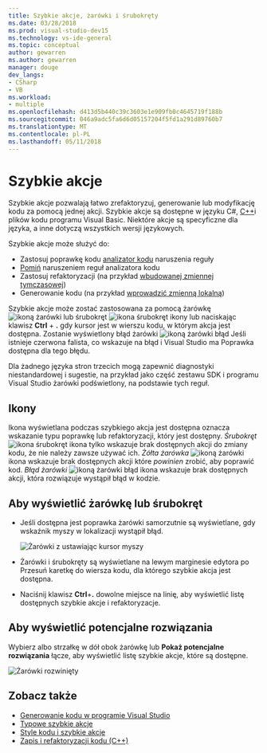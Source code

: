 ```yaml
---
title: Szybkie akcje, żarówki i śrubokręty
ms.date: 03/28/2018
ms.prod: visual-studio-dev15
ms.technology: vs-ide-general
ms.topic: conceptual
author: gewarren
ms.author: gewarren
manager: douge
dev_langs:
- CSharp
- VB
ms.workload:
- multiple
ms.openlocfilehash: d413d5b440c39c3603e1e909fb0c4645719f188b
ms.sourcegitcommit: 046a9adc5fa6d6d05157204f5fd1a291d89760b7
ms.translationtype: MT
ms.contentlocale: pl-PL
ms.lasthandoff: 05/11/2018
---
```

# <a name="quick-actions"></a>Szybkie akcje

Szybkie akcje pozwalają łatwo zrefaktoryzuj, generowanie lub modyfikację kodu za pomocą jednej akcji. Szybkie akcje są dostępne w języku C#, [C++](/cpp/ide/writing-and-refactoring-code-cpp)i plików kodu programu Visual Basic. Niektóre akcje są specyficzne dla języka, a inne dotyczą wszystkich wersji językowych.

Szybkie akcje może służyć do:

- Zastosuj poprawkę kodu [analizator kodu](../code-quality/roslyn-analyzers-overview.md) naruszenia reguły
- [Pomiń](../code-quality/use-roslyn-analyzers.md) naruszeniem reguł analizatora kodu
- Zastosuj refaktoryzacji (na przykład [wbudowanej zmiennej tymczasowej](../ide/reference/inline-temporary-variable.md))
- Generowanie kodu (na przykład [wprowadzić zmienną lokalną](../ide/reference/introduce-local-variable.md))

Szybkie akcje może zostać zastosowana za pomocą żarówkę ![ikoną żarówki](media/light-bulb-icon.png) lub śrubokręt ![ikona śrubokręt](media/screwdriver-icon.png) ikony lub naciskając klawisz **Ctrl** + **.** gdy kursor jest w wierszu kodu, w którym akcja jest dostępna. Zostanie wyświetlony błąd żarówki ![ikoną żarówki błąd](media/error-light-bulb-icon.png) Jeśli istnieje czerwona falista, co wskazuje na błąd i Visual Studio ma Poprawka dostępna dla tego błędu.

Dla żadnego języka stron trzecich mogą zapewnić diagnostyki niestandardowej i sugestie, na przykład jako część zestawu SDK i programu Visual Studio żarówki podświetlony, na podstawie tych reguł.

## <a name="icons"></a>Ikony

Ikona wyświetlana podczas szybkiego akcja jest dostępna oznacza wskazanie typu poprawkę lub refaktoryzacji, który jest dostępny. *Śrubokręt* ![ikona śrubokręt](media/screwdriver-icon.png) ikona tylko wskazuje brak dostępnych akcji do zmiany kodu, że nie należy zawsze używać ich. *Żółta żarówka* ![ikoną żarówki](media/light-bulb-icon.png) ikona wskazuje brak dostępnych akcji które *powinien* zrobić, aby poprawić kod. *Błąd żarówki* ![ikoną żarówki błąd](media/error-light-bulb-icon.png) ikona wskazuje brak dostępnych akcji, która rozwiązuje wystąpił błąd w kodzie.

## <a name="to-see-a-light-bulb-or-screwdriver"></a>Aby wyświetlić żarówkę lub śrubokręt

- Jeśli dostępna jest poprawka żarówki samorzutnie są wyświetlane, gdy wskaźnik myszy w lokalizacji wystąpił błąd.

   ![Żarówki z ustawiając kursor myszy](../ide/media/vs2015_lightbulb_hover.png)

- Żarówki i śrubokręty są wyświetlane na lewym marginesie edytora po Przesuń karetkę do wiersza kodu, dla którego szybkie akcja jest dostępna.

- Naciśnij klawisz **Ctrl**+**.** dowolne miejsce na linię, aby wyświetlić listę dostępnych szybkie akcje i refaktoryzacje.

## <a name="to-see-potential-fixes"></a>Aby wyświetlić potencjalne rozwiązania

Wybierz albo strzałkę w dół obok żarówkę lub **Pokaż potencjalne rozwiązania** łącze, aby wyświetlić listę szybkie akcje, które są dostępne.

![Żarówki rozwinięty](../ide/media/vs2015_lightbulb_hover_expanded.png)

## <a name="see-also"></a>Zobacz także

- [Generowanie kodu w programie Visual Studio](../ide/code-generation-in-visual-studio.md)
- [Typowe szybkie akcje](../ide/common-quick-actions.md)
- [Style kodu i szybkie akcje](../ide/code-styles-and-quick-actions.md)
- [Zapis i refaktoryzacji kodu (C++)](/cpp/ide/writing-and-refactoring-code-cpp)